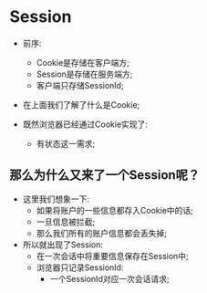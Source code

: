 # Session

- 前序:
    - Cookie是存储在客户端方;
    - Session是存储在服务端方;
    - 客户端只存储SessionId;

- 在上面我们了解了什么是Cookie;
- 既然浏览器已经通过Cookie实现了:
    - 有状态这一需求;


## 那么为什么又来了一个Session呢？

- 这里我们想象一下:
    - 如果将账户的一些信息都存入Cookie中的话;
    - 一旦信息被拦截;
    - 那么我们所有的账户信息都会丢失掉;
- 所以就出现了Session:
    - 在一次会话中将重要信息保存在Session中;
    - 浏览器只记录SessionId:
        - 一个SessionId对应一次会话请求;
